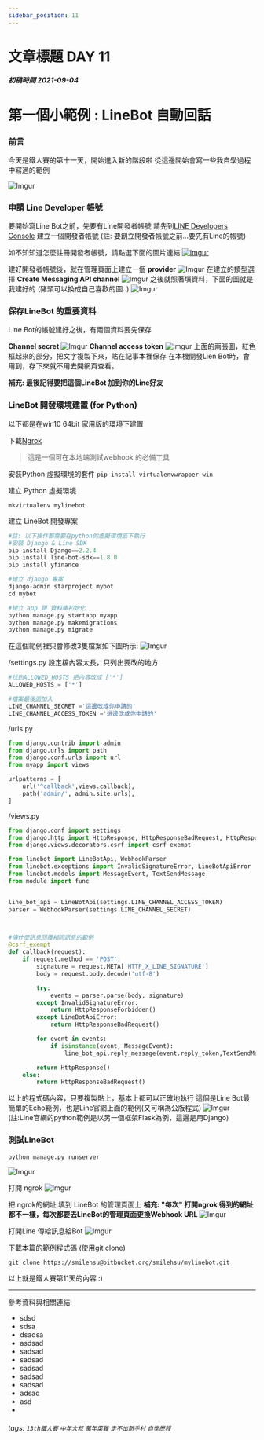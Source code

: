 ```yaml
---
sidebar_position: 11
---
```


# 文章標題 DAY 11

##### 初稿時間 2021-09-04  

# 第一個小範例 : LineBot 自動回話

### 前言

今天是鐵人賽的第十一天，開始進入新的階段啦
從這邊開始會寫一些我自學過程中寫過的範例

![Imgur](https://i.imgur.com/uMHnELF.png)

### 申請 Line Developer 帳號

要開始寫Line Bot之前，先要有Line開發者帳號
請先到[LINE Developers Console](https://developers.line.biz/console/) 建立一個開發者帳號
(註: 要創立開發者帳號之前...要先有Line的帳號)

如不知知道怎麼註冊開發者帳號，請點選下面的圖片連結
[![Imgur](https://i.imgur.com/7U8zDEP.png)](https://developers.line.biz/zh-hant/docs/messaging-api/getting-started/)

建好開發者帳號後，就在管理頁面上建立一個 **provider**
![Imgur](https://i.imgur.com/cBy6hzE.png)
在建立的類型選擇 **Create Messaging API channel**
![Imgur](https://i.imgur.com/jxgOwlw.png)
 之後就照著填資料，下面的圖就是我建好的 (豬頭可以換成自己喜歡的圖..)
![Imgur](https://i.imgur.com/aFqxGD0.png)

### 保存LineBot 的重要資料

Line Bot的帳號建好之後，有兩個資料要先保存

**Channel secret**
![Imgur](https://i.imgur.com/VC5t4bH.png)
**Channel access token**
![Imgur](https://i.imgur.com/5HdIJy2.png)
上面的兩張圖，紅色框起來的部分，把文字複製下來，貼在記事本裡保存
在本機開發Lien Bot時，會用到，存下來就不用去開網頁查看。

**補充: 最後記得要把這個LineBot 加到你的Line好友**

### LineBot 開發環境建置 (for Python)

以下都是在win10 64bit 家用版的環境下建置

下載[Ngrok](https://ngrok.com/download)
>這是一個可在本地端測試webhook 的必備工具

安裝Python 虛擬環境的套件
```pip install virtualenvwrapper-win```

建立 Python 虛擬環境

``` ptyhon
mkvirtualenv mylinebot
```

建立 LineBot 開發專案

``` python
#註: 以下操作都需要在python的虛擬環境底下執行
#安裝 Django & Line SDK
pip install Django==2.2.4
pip install line-bot-sdk==1.8.0
pip install yfinance

#建立 django 專案
django-admin starproject mybot
cd mybot

#建立 app 跟 資料庫初始化
python manage.py startapp myapp
python manage.py makemigrations
python manage.py migrate
```

在這個範例裡只會修改3隻檔案如下圖所示:
![Imgur](https://i.imgur.com/stlVP1H.png)

/settings.py 設定檔內容太長，只列出要改的地方

``` python
#找到ALLOWED_HOSTS 把內容改成 ['*']
ALLOWED_HOSTS = ['*']

#檔案最後面加入
LINE_CHANNEL_SECRET ='這邊改成你申請的' 
LINE_CHANNEL_ACCESS_TOKEN ='這邊改成你申請的'

```

/urls.py

``` python
from django.contrib import admin
from django.urls import path
from django.conf.urls import url
from myapp import views

urlpatterns = [
    url('^callback',views.callback),
    path('admin/', admin.site.urls),
]
```

/views.py

``` python
from django.conf import settings
from django.http import HttpResponse, HttpResponseBadRequest, HttpResponseForbidden
from django.views.decorators.csrf import csrf_exempt

from linebot import LineBotApi, WebhookParser
from linebot.exceptions import InvalidSignatureError, LineBotApiError
from linebot.models import MessageEvent, TextSendMessage
from module import func


line_bot_api = LineBotApi(settings.LINE_CHANNEL_ACCESS_TOKEN)
parser = WebhookParser(settings.LINE_CHANNEL_SECRET)



#傳什麼訊息回覆相同訊息的範例
@csrf_exempt
def callback(request):
    if request.method == 'POST':
        signature = request.META['HTTP_X_LINE_SIGNATURE']
        body = request.body.decode('utf-8')

        try:
            events = parser.parse(body, signature)
        except InvalidSignatureError:
            return HttpResponseForbidden()
        except LineBotApiError:
            return HttpResponseBadRequest()

        for event in events:
            if isinstance(event, MessageEvent):
                line_bot_api.reply_message(event.reply_token,TextSendMessage(text=event.message.text))

        return HttpResponse()
    else:
        return HttpResponseBadRequest()
```

以上的程式碼內容，只要複製貼上，基本上都可以正確地執行
這個是Line Bot最簡單的Echo範例，也是Line官網上面的範例(又可稱為公版程式)
![Imgur](https://i.imgur.com/2dbW80v.png)
(註:Line官網的python範例是以另一個框架Flask為例，這邊是用Django)

### 測試LineBot

``` python
python manage.py runserver
```

![Imgur](https://i.imgur.com/Gp45G9O.png)

打開 ngrok
![Imgur](https://i.imgur.com/rXJ4t7V.png)

把 ngrok的網址 填到 LineBot 的管理頁面上
**補充: "每次" 打開ngrok 得到的網址都不一樣，每次都要去LineBot的管理頁面更換Webhook URL**
![Imgur](https://i.imgur.com/MySmITy.png)

打開Line 傳給訊息給Bot
![Imgur](https://i.imgur.com/ComeoOo.png)

下載本篇的範例程式碼 (使用git clone)

```
git clone https://smilehsu@bitbucket.org/smilehsu/mylinebot.git
```

以上就是鐵人賽第11天的內容 :)

---  
參考資料與相關連結:

* sdsd
* sdsa
* dsadsa
* asdsad
* sadsad
* sadsad
* sadsad
* sadsad
* sadsad
* adsad
* asd
*

###### tags: `13th鐵人賽` `中年大叔` `萬年菜雞` `走不出新手村` `自學歷程`
